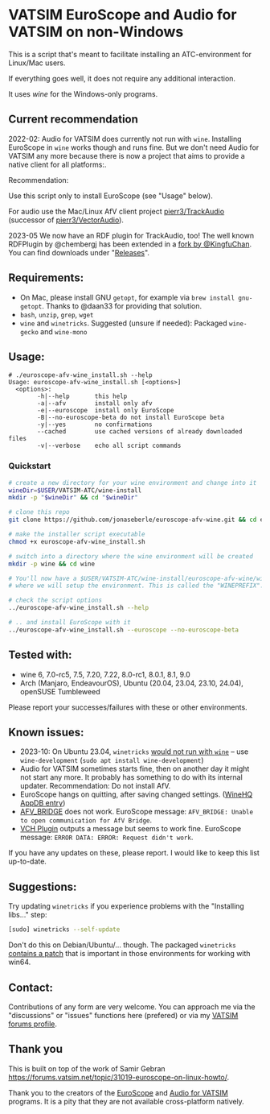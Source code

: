 # VATSIM EuroScope and Audio for VATSIM on non-Windows

This is a script that's meant to facilitate installing an ATC-environment for Linux/Mac users.

If everything goes well, it does not require any additional interaction.

It uses *wine* for the Windows-only programs.

## Current recommendation

2022-02: Audio for VATSIM does currently not run with `wine`. Installing EuroScope in `wine` works though and runs fine.
But we don't need Audio for VATSIM any more because there is now a project that aims to provide a native client for all platforms:. 

Recommendation: 

Use this script only to install EuroScope (see "Usage" below).

For audio use the Mac/Linux AfV client project [pierr3/TrackAudio](https://github.com/pierr3/TrackAudio) (successor of [pierr3/VectorAudio](https://github.com/pierr3/VectorAudio)).

2023-05 We now have an RDF plugin for TrackAudio, too! The well known RDFPlugin by @chembergj has been extended in a [fork by @KingfuChan](https://github.com/KingfuChan/RDF). You can find downloads under "[Releases](https://github.com/KingfuChan/RDF/releases)".

## Requirements:

* On Mac, please install GNU `getopt`, for example via `brew install gnu-getopt`. Thanks to @daan33 for providing that solution.
* `bash`, `unzip`, `grep`, `wget`
* `wine` and `winetricks`. Suggested (unsure if needed): Packaged `wine-gecko` and `wine-mono`

## Usage:

```
# ./euroscope-afv-wine_install.sh --help
Usage: euroscope-afv-wine_install.sh [<options>]
  <options>:
        -h|--help       this help
        -a|--afv        install only afv
        -e|--euroscope  install only EuroScope
        -B|--no-euroscope-beta do not install EuroScope beta
        -y|--yes        no confirmations
        --cached        use cached versions of already downloaded files
        -v|--verbose    echo all script commands
```

### Quickstart

```bash
# create a new directory for your wine environment and change into it
wineDir=$USER/VATSIM-ATC/wine-install
mkdir -p "$wineDir" && cd "$wineDir"

# clone this repo
git clone https://github.com/jonaseberle/euroscope-afv-wine.git && cd euroscope-afv-wine

# make the installer script executable
chmod +x euroscope-afv-wine_install.sh

# switch into a directory where the wine environment will be created
mkdir -p wine && cd wine

# You'll now have a $USER/VATSIM-ATC/wine-install/euroscope-afv-wine/wine directory
# where we will setup the environment. This is called the "WINEPREFIX".

# check the script options
../euroscope-afv-wine_install.sh --help

# .. and install EuroScope with it
../euroscope-afv-wine_install.sh --euroscope --no-euroscope-beta
```

## Tested with:

* wine 6, 7.0-rc5, 7.5, 7.20, 7.22, 8.0-rc1, 8.0.1, 8.1, 9.0
* Arch (Manjaro, EndeavourOS), Ubuntu (20.04, 23.04, 23.10, 24.04), openSUSE Tumbleweed

Please report your successes/failures with these or other environments.

## Known issues:

* 2023-10: On Ubuntu 23.04, `winetricks` [would not run with `wine`](https://askubuntu.com/questions/1468904/winetricks-ubuntu-23-04-wont-launch) – use `wine-development` (`sudo apt install wine-development`)
* Audio for VATSIM sometimes starts fine, then on another day it might not start any more. It probably has something to
  do with its internal updater. Recommendation: Do not install AfV.
* EuroScope hangs on quitting, after saving changed settings.
  ([WineHQ AppDB entry](https://appdb.winehq.org/objectManager.php?sClass=version&iId=32239))
* [AFV_BRIDGE](https://github.com/AndyTWF/afv-euroscope-bridge) does not work. EuroScope
  message: `AFV_BRIDGE: Unable to open communication for AfV Bridge`.
* [VCH Plugin](https://github.com/DrFreas/VCH) outputs a message but seems to work fine. EuroScope
  message: `ERROR DATA: ERROR: Request didn't work`.

If you have any updates on these, please report. I would like to keep this list up-to-date.

## Suggestions:

Try updating `winetricks` if you experience problems with the "Installing libs…" step:

```bash
[sudo] winetricks --self-update
```
Don't do this on Debian/Ubuntu/... though. The packaged `winetricks` 
[contains a patch](https://github.com/Winetricks/winetricks/issues/2119#issuecomment-1793812033) 
that is important in those environments for working with win64.

## Contact:

Contributions of any form are very welcome. You can approach me via the "discussions" or "issues" functions here
(prefered) or via my [VATSIM forums profile](https://forums.vatsim.net/profile/191848-jonas-eberle/).

## Thank you

This is built on top of the work of Samir Gebran https://forums.vatsim.net/topic/31019-euroscope-on-linux-howto/.


Thank you to the creators of the [EuroScope](https://www.euroscope.hu/) and 
[Audio for VATSIM](https://audio.vatsim.net/) programs. 
It is a pity that they are not available cross-platform natively.
